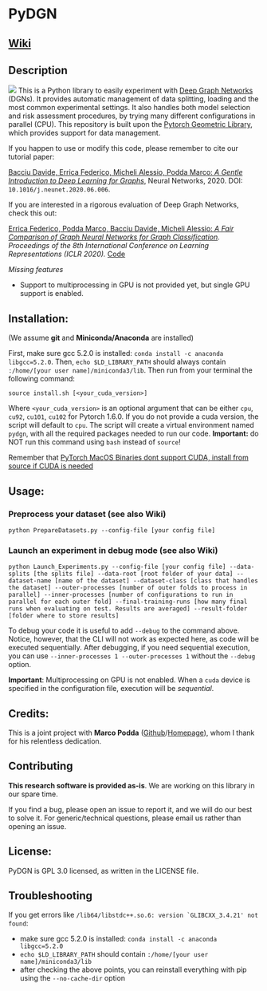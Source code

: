 # PyDGN

## [Wiki](https://github.com/diningphil/PyDGN/wiki)

## Description
![](https://github.com/diningphil/PyDGN/blob/master/images/pydgn-logo.png)
This is a Python library to easily experiment with [Deep Graph Networks](https://arxiv.org/abs/1912.12693) (DGNs). It provides automatic management of data splitting, loading and the most common experimental settings. It also handles both model selection and risk assessment procedures, by trying many different configurations in parallel (CPU).
This repository is built upon the [Pytorch Geometric Library](https://pytorch-geometric.readthedocs.io/en/latest/), which provides support for data management.

If you happen to use or modify this code, please remember to cite our tutorial paper:

[Bacciu Davide, Errica Federico, Micheli Alessio, Podda Marco: *A Gentle Introduction to Deep Learning for Graphs*](https://arxiv.org/abs/1912.12693), Neural Networks, 2020. DOI: `10.1016/j.neunet.2020.06.006`.

If you are interested in a rigorous evaluation of Deep Graph Networks, check this out:

[Errica Federico, Podda Marco, Bacciu Davide, Micheli Alessio: *A Fair Comparison of Graph Neural Networks for Graph Classification*](https://openreview.net/pdf?id=HygDF6NFPB). *Proceedings of the 8th International Conference on Learning Representations (ICLR 2020).* [Code](https://github.com/diningphil/gnn-comparison)

*Missing features*
- Support to multiprocessing in GPU is not provided yet, but single GPU support is enabled.

## Installation:
(We assume **git** and **Miniconda/Anaconda** are installed)

First, make sure gcc 5.2.0 is installed: ``conda install -c anaconda libgcc=5.2.0``. Then, ``echo $LD_LIBRARY_PATH`` should always contain ``:/home/[your user name]/miniconda3/lib``. Then run from your terminal the following command:

    source install.sh [<your_cuda_version>]

Where `<your_cuda_version>` is an optional argument that can be either `cpu`, `cu92`, `cu101`, `cu102` for Pytorch 1.6.0. If you do not provide a cuda version, the script will default to `cpu`. The script will create a virtual environment named `pydgn`, with all the required packages needed to run our code. **Important:** do NOT run this command using `bash` instead of `source`!

Remember that [PyTorch MacOS Binaries dont support CUDA, install from source if CUDA is needed](https://pytorch.org/get-started/locally/)

## Usage:

### Preprocess your dataset (see also Wiki)
    python PrepareDatasets.py --config-file [your config file]

### Launch an experiment in debug mode (see also Wiki)
    python Launch_Experiments.py --config-file [your config file] --data-splits [the splits file] --data-root [root folder of your data] --dataset-name [name of the dataset] --dataset-class [class that handles the dataset] --outer-processes [number of outer folds to process in parallel] --inner-processes [number of configurations to run in parallel for each outer fold] --final-training-runs [how many final runs when evaluating on test. Results are averaged] --result-folder [folder where to store results]

To debug your code it is useful to add `--debug` to the command above. Notice, however, that the CLI will not work as expected here, as code will be executed sequentially. After debugging, if you need sequential execution, you can use `--inner-processes 1 --outer-processes 1` without the `--debug` option.  

**Important**: Multiprocessing on GPU is not enabled. When a `cuda` device is specified in the configuration file, execution will be *sequential*.


## Credits:
This is a joint project with **Marco Podda** ([Github](https://github.com/marcopodda)/[Homepage](https://sites.google.com/view/marcopodda/home)), whom I thank for his relentless dedication.

## Contributing
**This research software is provided as-is**. We are working on this library in our spare time.

If you find a bug, please open an issue to report it, and we will do our best to solve it. For generic/technical questions, please email us rather than opening an issue.

## License:
PyDGN is GPL 3.0 licensed, as written in the LICENSE file.

## Troubleshooting

If you get errors like ``/lib64/libstdc++.so.6: version `GLIBCXX_3.4.21' not found``:
* make sure gcc 5.2.0 is installed: ``conda install -c anaconda libgcc=5.2.0``
* ``echo $LD_LIBRARY_PATH`` should contain ``:/home/[your user name]/miniconda3/lib``
* after checking the above points, you can reinstall everything with pip using the ``--no-cache-dir`` option
